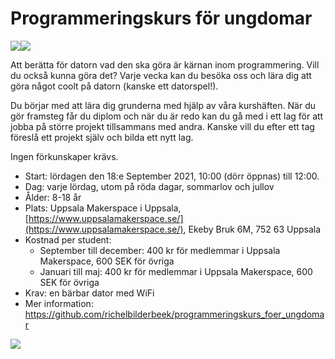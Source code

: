 # Programmeringskurs för ungdomar

![](../pics/uppsala_makerspace_50.png)![](../pics/processing3_logo_50.png)

Att berätta för datorn vad den ska göra är kärnan inom programmering.
Vill du också kunna göra det? Varje vecka kan du besöka oss
och lära dig att göra något coolt på datorn (kanske ett datorspel!).

Du börjar med att lära dig grunderna med hjälp av våra kurshäften.
När du gör framsteg får du diplom och när du är redo kan du gå med
i ett lag för att jobba på större projekt tillsammans med andra.
Kanske vill du efter ett tag föreslå ett projekt själv och bilda ett nytt lag.

Ingen förkunskaper krävs.

* Start: lördagen den 18:e September 2021, 10:00 (dörr öppnas) till 12:00.
* Dag: varje lördag, utom på röda dagar, sommarlov och jullov
* Ålder: 8-18 år
* Plats: Uppsala Makerspace i Uppsala, [https://www.uppsalamakerspace.se/](https://www.uppsalamakerspace.se/),
   Ekeby Bruk 6M, 752 63 Uppsala
* Kostnad per student:
  * September till december: 400 kr för medlemmar i Uppsala Makerspace, 600 SEK för övriga
  * Januari till maj: 400 kr för medlemmar i Uppsala Makerspace, 600 SEK för övriga
* Krav: en bärbar dator med WiFi
* Mer information: <https://github.com/richelbilderbeek/programmeringskurs_foer_ungdomar>

![](../pics/20180210OpenDagDjo_3.jpg)
